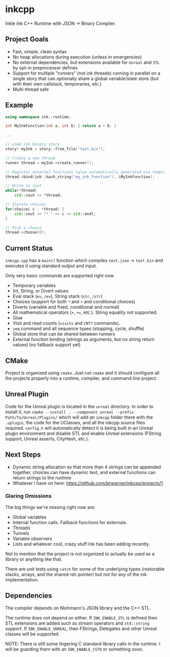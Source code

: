 # inkcpp
Inkle Ink C++ Runtime with JSON -> Binary Compiler.

## Project Goals
* Fast, simple, clean syntax
* No heap allocations during execution (unless in emergencies)
* No external dependencies, but extensions available for `Unreal` and `STL` by opt-in preprocessor defines
* Support for multiple "runners" (not ink threads) running in parallel on a single story that can optionally share a global variable/state store (but with their own callstack, temporaries, etc.)
* Multi-thread safe

## Example

```cpp
using namespace ink::runtime;

int MyInkFunction(int a, int b) { return a + b; }

...

// Load ink binary story
story* myInk = story::from_file("test.bin");

// Create a new thread
runner thread = myInk->create_runner();

// Register external functions (glue automatically generated via templates)
thread->bind(ink::hash_string("my_ink_function"), &MyInkFunction);

// Write to cout
while(*thread)
	std::cout << *thread;

// Iterate choices
for(choice& c : *thread) {
	std::cout << "* " << c << std::endl;
}

// Pick a choice
thread->choose(0);

```

## Current Status
`inkcpp.cpp` has a `main()` function which compiles `test.json` -> `test.bin` and executes it using standard output and input.

Only very basic commands are supported right now.

* Temporary variables
* Int, String, or Divert values
* Eval stack (`ev`, `/ev`), String stack (`str`, `/str`)
* Choices (support for both `*` and `+` and conditional choices)
* Diverts (variable and fixed, conditional and normal)
* All mathematical operators (`+`, `<=`, etc.). String equality not supported.
* Glue
* Visit and read counts (`visits` and `CNT?` commands).
* `seq` command and all sequence types (stopping, cycle, shuffle)
* Global store that can be shared between runners
* External function binding (strings as arguments, but no string return values) (no fallback support yet)

## CMake
Project is organized using `cmake`. Just run `cmake` and it should configure all the projects properly into a runtime, compiler, and command line project.

## Unreal Plugin
Code for the Unreal plugin is located in the `unreal` directory. In order to install it, run `cmake --install . --component unreal --prefix Path/To/Unreal/Plugins/` which will add an `inkcpp` folder there with the `.uplugin`, the code for the UClasses, and all the inkcpp source files required. `config.h` will automatically detect it is being built in an Unreal plugin environment and disable STL and enable Unreal extensions (FString support, Unreal asserts, CityHash, etc.).

## Next Steps

* Dynamic string allocation so that more than 4 strings can be appended together, choices can have dynamic text, and external functions can return strings to the runtime
* Whatever I have on here: https://github.com/brwarner/inkcpp/projects/1

### Glaring Omissions

The big things we're missing right now are:

* Global variables
* Internal function calls. Fallback functions for externals.
* Threads
* Tunnels
* Variable observers
* Lists and whatever cool, crazy stuff Ink has been adding recently.

Not to mention that the project is not organized to actually be used as a library or anything like that.

There are unit tests using `catch` for some of the underlying types (restorable stacks, arrays, and the shared-ish pointer) but not for any of the ink implementation.

## Dependencies
The compiler depends on Nlohmann's JSON library and the C++ STL.

The runtime does not depend on either. If `INK_ENABLE_STL` is defined then STL extensions are added such as stream operators and `std::string` support. If `INK_ENABLE_UNREAL`, then FStrings, Delegates and other Unreal classes will be supported. 

NOTE: There is still some lingering C standard library calls in the runtime. I will be guarding them with an `INK_ENABLE_CSTD` or something soon.
